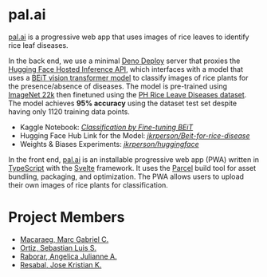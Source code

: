 # pal.ai

[pal.ai] is a progressive web app that uses images of rice leaves to identify rice leaf diseases.

In the back end, we use a minimal [Deno Deploy] server that proxies the [Hugging Face Hosted Inference API], which interfaces with a model that uses a [BEiT vision transformer model][BEiT] to classify images of rice plants for the presence/absence of diseases. The model is pre-trained using [ImageNet 22k] then finetuned using the [PH Rice Leave Diseases dataset](https://www.kaggle.com/datasets/shrupyag001/philippines-rice-diseases). The model achieves **95% accuracy** using the dataset test set despite having only 1120 training data points.

[pal.ai]: https://palai.deno.dev/
[Deno Deploy]: https://deno.com/deploy
[Hugging Face Hosted Inference API]: https://huggingface.co/docs/api-inference/index
[BEiT]: https://arxiv.org/pdf/2106.08254.pdf
[ImageNet 22k]: https://arxiv.org/pdf/1409.0575.pdf

* Kaggle Notebook: [_Classification by Fine-tuning BEiT_](https://www.kaggle.com/code/josekristianresabal/classification-by-fine-tuning-beit)
* Hugging Face Hub Link for the Model: [_jkrperson/Beit-for-rice-disease_](https://huggingface.co/jkrperson/Beit-for-rice-disease)
* Weights & Biases Experiments: [_jkrperson/huggingface_](https://wandb.ai/jkrperson/huggingface/overview?workspace=user-jkrperson)

In the front end, [pal.ai] is an installable progressive web app (PWA) written in [TypeScript] with the [Svelte] framework. It uses the [Parcel] build tool for asset bundling, packaging, and optimization. The PWA allows users to upload their own images of rice plants for classification.

[Svelte]: https://svelte.dev/
[TypeScript]: https://www.typescriptlang.org/
[Parcel]: https://parceljs.org/

# Project Members

* [Macaraeg, Marc Gabriel C.](https://github.com/SporadicToast)
* [Ortiz, Sebastian Luis S.](https://github.com/BastiDood)
* [Raborar, Angelica Julianne A.](https://github.com/Anjellyrika)
* [Resabal, Jose Kristian K.](https://github.com/jkrperson)
